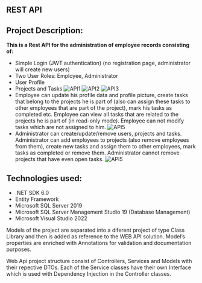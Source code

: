 ## REST API

## Project Description:

**This is a Rest API for the administration of employee records consisting of:**
- Simple Login (JWT authentication) (no registration page, administrator will create new users)
- Two User Roles: Employee, Administrator
- User Profile
- Projects and Tasks
![API1](https://github.com/user-attachments/assets/0be594ac-e450-4bf2-8707-55328cffaf9d)
![API2](https://github.com/user-attachments/assets/be449770-0b03-4715-bcd0-dd11432d427f)
![API3](https://github.com/user-attachments/assets/aec8b1ae-2a3f-460a-b2df-8719775c0240)
- Employee can update his profile data and profile picture, create tasks that belong to the projects he is part of (also can assign these tasks to other employees that are part of the project), mark his tasks as completed etc.
Employee can view all tasks that are related to the projects he is part of (in read-only mode). Employee can not modify tasks which are not assigned to him.
![API5](https://github.com/user-attachments/assets/450a991f-3d26-4001-9426-512da5e6912b)
- Administrator can create/update/remove users, projects and tasks. Administrator can add employees to projects (also remove employees from them), create new tasks and assign them to other employees, mark tasks as completed or remove them. Administrator cannot remove projects that have even open tasks.
![API5](https://github.com/user-attachments/assets/77601c5b-b340-42c7-980c-f2ba9195552e)

## Technologies used:
- .NET SDK 6.0
- Entity Framework
- Microsoft SQL Server 2019
- Microsoft SQL Server Management Studio 19 (Database Management)
- Microsoft Visual Studio 2022

Models of the project are separated into a diferent project of type Class Library and then is added as reference to the WEB API solution. Model’s properties are enriched with Annotations for validation and documentation purposes.

Web Api project structure consist of Controllers, Services and Models with their repective DTOs. Each of the Service classes have their own Interface which is used with Dependency Injection in the Controller classes.
